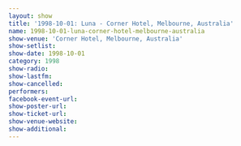 ```yaml
---
layout: show
title: '1998-10-01: Luna - Corner Hotel, Melbourne, Australia'
name: 1998-10-01-luna-corner-hotel-melbourne-australia
show-venue: 'Corner Hotel, Melbourne, Australia'
show-setlist: 
show-date: 1998-10-01
category: 1998
show-radio: 
show-lastfm: 
show-cancelled: 
performers: 
facebook-event-url: 
show-poster-url: 
show-ticket-url: 
show-venue-website: 
show-additional: 
---
```



